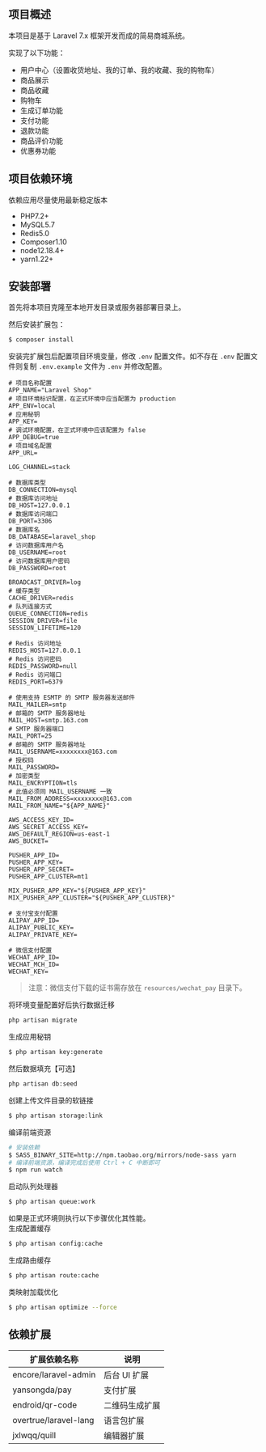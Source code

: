## 项目概述

本项目是基于 Laravel 7.x 框架开发而成的简易商城系统。

实现了以下功能：
* 用户中心（设置收货地址、我的订单、我的收藏、我的购物车）
* 商品展示
* 商品收藏
* 购物车
* 生成订单功能
* 支付功能
* 退款功能
* 商品评价功能
* 优惠券功能

## 项目依赖环境

依赖应用尽量使用最新稳定版本
* PHP7.2+
* MySQL5.7
* Redis5.0
* Composer1.10
* node12.18.4+
* yarn1.22+

## 安装部署

首先将本项目克隆至本地开发目录或服务器部署目录上。

然后安装扩展包：
```sh
$ composer install
```

安装完扩展包后配置项目环境变量，修改 `.env` 配置文件。如不存在 `.env` 配置文件则复制 `.env.example` 文件为 `.env` 并修改配置。
```
# 项目名称配置
APP_NAME="Laravel Shop"
# 项目环境标识配置，在正式环境中应当配置为 production
APP_ENV=local
# 应用秘钥
APP_KEY=
# 调试环境配置，在正式环境中应该配置为 false
APP_DEBUG=true
# 项目域名配置
APP_URL=

LOG_CHANNEL=stack

# 数据库类型
DB_CONNECTION=mysql
# 数据库访问地址
DB_HOST=127.0.0.1
# 数据库访问端口
DB_PORT=3306
# 数据库名
DB_DATABASE=laravel_shop
# 访问数据库用户名
DB_USERNAME=root
# 访问数据库用户密码
DB_PASSWORD=root

BROADCAST_DRIVER=log
# 缓存类型
CACHE_DRIVER=redis
# 队列连接方式
QUEUE_CONNECTION=redis
SESSION_DRIVER=file
SESSION_LIFETIME=120

# Redis 访问地址
REDIS_HOST=127.0.0.1
# Redis 访问密码
REDIS_PASSWORD=null
# Redis 访问端口
REDIS_PORT=6379

# 使用支持 ESMTP 的 SMTP 服务器发送邮件
MAIL_MAILER=smtp
# 邮箱的 SMTP 服务器地址
MAIL_HOST=smtp.163.com
# SMTP 服务器端口
MAIL_PORT=25
# 邮箱的 SMTP 服务器地址
MAIL_USERNAME=xxxxxxxx@163.com
# 授权码
MAIL_PASSWORD=
# 加密类型
MAIL_ENCRYPTION=tls
# 此值必须同 MAIL_USERNAME 一致
MAIL_FROM_ADDRESS=xxxxxxxx@163.com
MAIL_FROM_NAME="${APP_NAME}"

AWS_ACCESS_KEY_ID=
AWS_SECRET_ACCESS_KEY=
AWS_DEFAULT_REGION=us-east-1
AWS_BUCKET=

PUSHER_APP_ID=
PUSHER_APP_KEY=
PUSHER_APP_SECRET=
PUSHER_APP_CLUSTER=mt1

MIX_PUSHER_APP_KEY="${PUSHER_APP_KEY}"
MIX_PUSHER_APP_CLUSTER="${PUSHER_APP_CLUSTER}"

# 支付宝支付配置
ALIPAY_APP_ID=
ALIPAY_PUBLIC_KEY=
ALIPAY_PRIVATE_KEY=

# 微信支付配置
WECHAT_APP_ID=
WECHAT_MCH_ID=
WECHAT_KEY=
```
>注意：微信支付下载的证书需存放在 `resources/wechat_pay` 目录下。

将环境变量配置好后执行数据迁移
```sh
php artisan migrate
```

生成应用秘钥
```sh
$ php artisan key:generate
```

然后数据填充【可选】
```sh
php artisan db:seed
```

创建上传文件目录的软链接
```sh
$ php artisan storage:link
```

编译前端资源
```sh
# 安装依赖
$ SASS_BINARY_SITE=http://npm.taobao.org/mirrors/node-sass yarn
# 编译前端资源，编译完成后使用 Ctrl + C 中断即可
$ npm run watch
```

启动队列处理器
```sh
$ php artisan queue:work
```

如果是正式环境则执行以下步骤优化其性能。  
生成配置缓存
```sh
$ php artisan config:cache
```

生成路由缓存
```sh
$ php artisan route:cache
```

类映射加载优化
```sh
$ php artisan optimize --force
```

## 依赖扩展

| 扩展依赖名称          | 说明           |
| --------------------- | -------------- |
| encore/laravel-admin  | 后台 UI 扩展   |
| yansongda/pay         | 支付扩展       |
| endroid/qr-code       | 二维码生成扩展 |
| overtrue/laravel-lang | 语言包扩展     |
| jxlwqq/quill          | 编辑器扩展     |